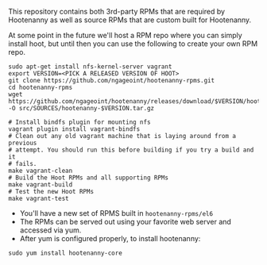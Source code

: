 
This repository contains both 3rd-party RPMs that are required by Hootenanny as
well as source RPMs that are custom built for Hootenanny.

At some point in the future we'll host a RPM repo where you can simply install
hoot, but until then you can use the following to create your own RPM repo.

```
sudo apt-get install nfs-kernel-server vagrant
export VERSION=<PICK A RELEASED VERSION OF HOOT>
git clone https://github.com/ngageoint/hootenanny-rpms.git
cd hootenanny-rpms
wget
https://github.com/ngageoint/hootenanny/releases/download/$VERSION/hootenanny-$VERSION.tar.gz
-O src/SOURCES/hootenanny-$VERSION.tar.gz

# Install bindfs plugin for mounting nfs
vagrant plugin install vagrant-bindfs
# Clean out any old vagrant machine that is laying around from a previous
# attempt. You should run this before building if you try a build and it
# fails.
make vagrant-clean
# Build the Hoot RPMs and all supporting RPMs
make vagrant-build
# Test the new Hoot RPMs
make vagrant-test
```

* You'll have a new set of RPMS built in `hootenanny-rpms/el6`
* The RPMs can be served out using your favorite web server and accessed via
  yum.
* After yum is configured properly, to install hootenanny:
```
sudo yum install hootenanny-core
```

